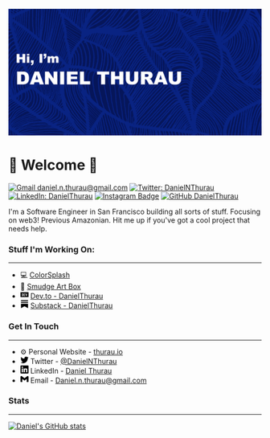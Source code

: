 [![Daniel's GitHub Banner](./assets/banner.png)](https://thurau.io)


# 🤖 Welcome 🤖


[![Gmail daniel.n.thurau@gmail.com](https://img.shields.io/badge/-daniel.n.thurau@gmail.com-c14438?style=flat&logo=Gmail&logoColor=white&link=mailto:daniel.n.thurau@gmail.com)](mailto:daniel.n.thurau@gmail.com)
[![Twitter: DanielNThurau](https://img.shields.io/twitter/follow/DanielNThurau?style=flat&logo=twitter&logoColor=white&color=1CA2F1)](https://twitter.com/DanielNThurau)
[![LinkedIn: DanielThurau](https://img.shields.io/badge/-DanielThurau-blue?flat&logo=linkedin&logoColor=white&color=0D76A8&link=https://www.linkedin.com/in/DanielThurau/)](https://www.linkedin.com/in/DanielThurau/)
[![Instagram Badge](https://img.shields.io/badge/-@danthurau-BE3D92?style=flat&logo=instagram&logoColor=white&link=https://instagram.com/danthurau/)](https://instagram.com/danthurau)
[![GitHub DanielThurau](https://img.shields.io/github/followers/DanielThurau?label=follow&style=social)](https://github.com/DanielThurau)


I'm a Software Engineer in San Francisco building all sorts of stuff. Focusing on web3! Previous Amazonian. Hit me up if you've got a cool project that needs help. 

 
### Stuff I'm Working On:

---
  
- 💻 [ColorSplash](https://thurau.io/colorsplash/)
- 🎨 [Smudge Art Box](https://www.smudgeartbox.com/)
- <img src="./assets/devdotto.svg" widwth="16" height="16"/> [Dev.to - DanielThurau](https://dev.to/danielthurau)
- <img src="./assets/substack.svg" widwth="16" height="16"/> [Substack - DanielThurau](https://danielthurau.substack.com/)
  
 

### Get In Touch

---

- ⚙️ Personal Website - [thurau.io](https://thurau.io)
- <img src="./assets/twitter.svg" width="16" height="16"/> Twitter - [@DanielNThurau](https://twitter.com/DanielNThurau)
- <img src="./assets/linkedin.svg" widwth="16" height="16"/> LinkedIn - [Daniel Thurau](https://www.linkedin.com/in/danielthurau/)
- <img src="./assets/gmail.svg" widwth="16" height="16"/> Email - [Daniel.n.thurau@gmail.com](mailto:daniel.n.thurau@gmail.com)

  
 ### Stats
 
 ---
 
 [![Daniel's GitHub stats](https://github-readme-stats.vercel.app/api?username=danielthurau)](https://github.com/danielthurau/github-readme-stats)

 
